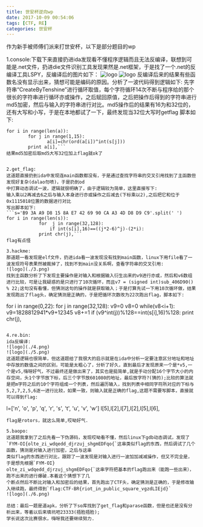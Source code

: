 ```yaml
---
title: 世安杯逆向wp
date: 2017-10-09 00:54:06
tags: [CTF, RE]
categories: 世安杯
---
```

作为新手被师傅们派来打世安杯，以下是部分题目的wp

1.console:下载下来直接扔进ida发现看不懂程序逻辑而且无法反编译，联想到可能是.net文件，扔进die文件识别工具发现果然是.net框架，于是找了一个.net的反编译工具LSPY，反编译后的图片如下：
![logo](./1.png)
![logo](./2.png)
反编译后来的结果有些函数名没有显示出来，猜想可能是编码的原因。分析了一波代码得到逻辑如下:
先字符串“CreateByTenshine”进行循环取值，每个字符循环14次不断与程序给的那个很长的字符串进行循环亦或操作，之后赋回原值，之后把操作后得到的字符串进行md5加密，然后与输入的字符串进行对比。md5操作后的结果有16为和32位的，还有大写和小写，于是在本地都试了一下，最终发现当32位大写时getflag
脚本如下:
```a='2 3 5 7 11 13 17 19 23 29 31 37 41 43 47 53 59 61 67 71 73 79 83 89 97 101 103 107 109 113'.split(' ')
for i in range(len(a)):
        for j in range(1,15):
               a[i]=chr(ord(a[i])^int(s[j]))
        print a[i],```
结果md5加密后取md5大写32位加上flag就ok了


2.get_flag:
这道题直接扔到ida中发现连main函数都没有，于是通过查找字符串的交叉引用找到了主函数但发现好复杂(dalao勿喷)，于是扔到od
中打算动态调试一波，逻辑就很明确了，由于逻辑较为简单，这里直接写下:
输入乘以2再减去6之后与输入本身进行亦或操作之后减去(下标乘以2),之后把它和位于0x1115018位置的数据进行对比
写出脚本如下:
```s='B9 3A A9 D8 15 8A E7 42 69 90 CA A3 4D D8 D9 C9'.split(' ')
for i in range(len(s)):
            for  j in range(32,128):
                if int(s[i],16)==((j*2-6)^j)-(2*i):
            print chr(j),```
flag有点怪

3.hackme:
那道题一看发现是elf文件，扔进ida看一波发现没有找到main函数，linux下用file看了一波发现符号表果然被裁掉了，找到不到main没关系啊，查看字符串的交叉引用:
![logo](./3.png)
找到主函数分析了下发现主要操作是对输入和根据输入衍生出来的v9进行亦或，然后和v6数组进行比较，可是让我疑惑的是只进行了10次循环，而且v7 = (signed int)sub_406D90() % 22;这句没有看懂，但猜测这句的操作就是获取输入；于是打算先试一下用10次循环做，结果发现跑出了flag头，确定猜测是正确的，于是把循环次数改为22次跑出flag，脚本如下:
```
for i in range(0,22):
    for j in range(32,128):
            v9=0
            v8=0
    while(v8<i+1):
            v9=1828812941*v9+12345
            v8+=1
    if (v9^int(j))%128==int(s[i],16)%128:
           print chr(j),           

```

4.re.bin:
ida反编译:
![logo](./4.png)
![logo](./5.png)
这道题逻辑也很简单，但这道题给了我很大的启示就是在ida中分析一定要注意区分地址和地址中存放的数值之间的区别，可能是太粗心了，分析了好久，直到最后才发现原来一个是*v5,一个是v5,嗨呀好气，不过最终还是做出来了，其实也是挺简单,就是手动分配16个字节大小的内存空间，头1个字节放下标，后三个字节放601080的地址，最后放字符?(猜的);比较的算法就是把m字符之后的10个字符组成一个列表，然后遍历输入，找到列表中相同字符所对应的下标与5,2,7,2,5,6逐一进行比较，如果一致，则输入就是正确的flag,这题不需要写脚本，直接就可以得到flag:
```
  l=['n', 'o', 'p', 'q', 'r', 's', 't', 'u', 'v', 'w']
  l[5],l[2],l[7],l[2],l[5],l[6],
```
flag是rotors，就这么简单,哎呦好气.

5.baopo:
这道题我拿到了之后先看一下伪源码，发现哎呦看不懂，然后linux下gdb动态调试，发现了
`FYM-OI{olte_zi_wdqedd_djrzuj_shgmEDFqo{`这串类似flag的东西，然后调试了几个函数，猜测是对输入进行加密，之后与这串
类似flag的东西进行对比，跟踪了一波发现是对输入进行一波加加减减操作，但又不完全是，于是想先根据`FYM-OI}
olte_zi_wdqedd_djrzuj_shgmEDFqo{`这串字符把基本的flag跑出来（能跑一些出来），跑不出来的进行爆破.本着这个猜想下了几
个断点然后不断比对输入和加密后的结果，首先跑出了CTF头，确定猜测是正确的，于是修改输入继续跑，最终得到`flag:CTF-BR{riot_in_public_square_vgzdLIEjd}`
![logo](./6.png)

总结：最后一题是道apk，分析了下so库找到了get_flag和parase函数，但是也还是没有分析出来，等着以后来填坑吧23333(捂脸捂脸);
学长说这次比赛很水，嗨呀我还要继续努力.




